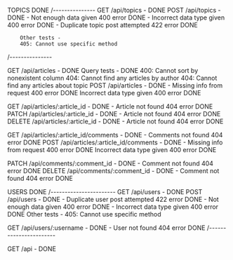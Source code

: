 TOPICS DONE
/---------------
GET /api/topics       - DONE
POST /api/topics      - DONE - Not enough data given 400 error DONE
                             - Incorrect data type given 400 error DONE
                             - Duplicate topic post attempted 422 error DONE

        Other tests -
        405: Cannot use specific method
/---------------


GET /api/articles     - DONE
    Query tests - DONE
        400: Cannot sort by nonexistent column
        404: Cannot find any articles by author
        404: Cannot find any articles about topic
POST /api/articles    - DONE - Missing info from request 400 error DONE
                               Incorrect data type given 400 error DONE

GET /api/articles/:article_id   - DONE - Article not found 404 error DONE
PATCH /api/articles/:article_id - DONE - Article not found 404 error DONE
DELETE /api/articles/:article_id    - DONE - Article not found 404 error DONE

GET /api/articles/:article_id/comments - DONE - Comments not found 404 error DONE
POST /api/articles/:article_id/comments - DONE - Missing info from request 400 error DONE
                                                 Incorrect data type given 400 error DONE

PATCH /api/comments/:comment_id - DONE - Comment not found 404 error DONE
DELETE /api/comments/:comment_id - DONE - Comment not found 404 error DONE

USERS DONE
/-----------------------
GET /api/users          - DONE
POST /api/users         - DONE - Duplicate user post attempted 422 error DONE
                               - Not enough data given 400 error DONE
                               - Incorrect data type given 400 error DONE
        Other tests - 
        405: Cannot use specific method

GET /api/users/:username - DONE - User not found 404 error DONE
/-----------------------

GET /api                - DONE